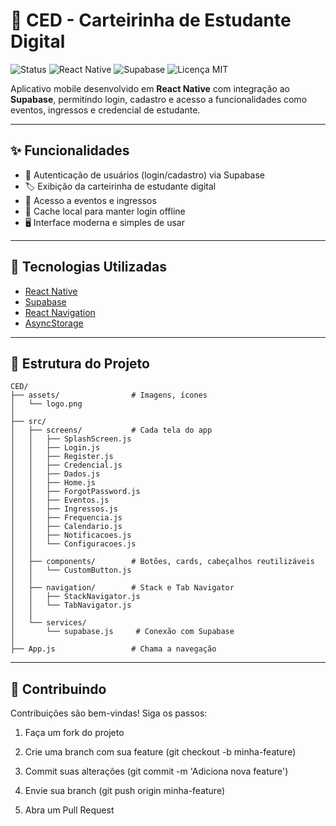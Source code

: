 # 📱 CED - Carteirinha de Estudante Digital
![Status](https://img.shields.io/badge/status-em%20desenvolvimento-yellow)
![React Native](https://img.shields.io/badge/React%20Native-0.74-blue)
![Supabase](https://img.shields.io/badge/Supabase-integrado-green)
![Licença MIT](https://img.shields.io/badge/license-MIT-green)

Aplicativo mobile desenvolvido em **React Native** com integração ao **Supabase**, permitindo login, cadastro e acesso a funcionalidades como eventos, ingressos e credencial de estudante.  

---

## ✨ Funcionalidades

- 🔑 Autenticação de usuários (login/cadastro) via Supabase  
- 🏷️ Exibição da carteirinha de estudante digital  
- 📅 Acesso a eventos e ingressos  
- 💾 Cache local para manter login offline  
- 🖥️ Interface moderna e simples de usar  

---

## 🚀 Tecnologias Utilizadas

- [React Native](https://reactnative.dev/)  
- [Supabase](https://supabase.com/)  
- [React Navigation](https://reactnavigation.org/)  
- [AsyncStorage](https://react-native-async-storage.github.io/async-storage/)  

---

## 📂 Estrutura do Projeto
```
CED/
├── assets/                # Imagens, ícones
│   └── logo.png
│
├── src/
│   ├── screens/           # Cada tela do app
│   │   ├── SplashScreen.js
│   │   ├── Login.js
│   │   ├── Register.js
│   │   ├── Credencial.js
│   │   ├── Dados.js
│   │   ├── Home.js
│   │   ├── ForgotPassword.js
│   │   ├── Eventos.js
│   │   ├── Ingressos.js
│   │   ├── Frequencia.js
│   │   ├── Calendario.js
│   │   ├── Notificacoes.js
│   │   └── Configuracoes.js
│   │
│   ├── components/        # Botões, cards, cabeçalhos reutilizáveis
│   │   └── CustomButton.js
│   │
│   ├── navigation/        # Stack e Tab Navigator
│   │   ├── StackNavigator.js
│   │   └── TabNavigator.js
│   │
│   └── services/
│       └── supabase.js     # Conexão com Supabase
│
├── App.js                 # Chama a navegação
```

---

## 🤝 Contribuindo
Contribuições são bem-vindas! Siga os passos:

1. Faça um fork do projeto

2. Crie uma branch com sua feature (git checkout -b minha-feature)

3. Commit suas alterações (git commit -m 'Adiciona nova feature')

4. Envie sua branch (git push origin minha-feature)

5. Abra um Pull Request

